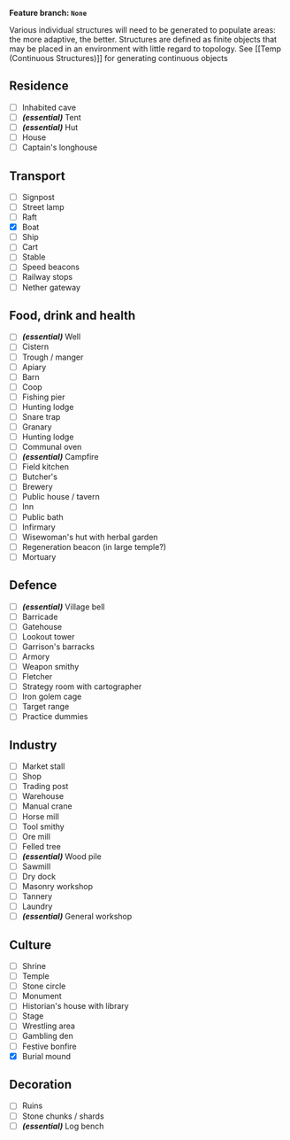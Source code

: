 **Feature branch: `None`**

Various individual structures will need to be generated to populate areas: the more adaptive, the better.
Structures are defined as finite objects that may be placed in an environment with little regard to topology.
See [[Temp (Continuous Structures)]] for generating continuous objects

## Residence
- [ ] Inhabited cave
- [ ] ***(essential)*** Tent
- [ ] ***(essential)*** Hut
- [ ] House
- [ ] Captain's longhouse

## Transport
- [ ] Signpost
- [ ] Street lamp
- [ ] Raft
- [x] Boat
- [ ] Ship
- [ ] Cart
- [ ] Stable
- [ ] Speed beacons
- [ ] Railway stops
- [ ] Nether gateway

## Food, drink and health
- [ ] ***(essential)*** Well
- [ ] Cistern
- [ ] Trough / manger
- [ ] Apiary
- [ ] Barn
- [ ] Coop
- [ ] Fishing pier
- [ ] Hunting lodge
- [ ] Snare trap
- [ ] Granary
- [ ] Hunting lodge
- [ ] Communal oven
- [ ] ***(essential)*** Campfire
- [ ] Field kitchen
- [ ] Butcher's
- [ ] Brewery
- [ ] Public house / tavern
- [ ] Inn
- [ ] Public bath
- [ ] Infirmary
- [ ] Wisewoman's hut with herbal garden
- [ ] Regeneration beacon (in large temple?)
- [ ] Mortuary

## Defence
- [ ] ***(essential)*** Village bell
- [ ] Barricade
- [ ] Gatehouse
- [ ] Lookout tower
- [ ] Garrison's barracks
- [ ] Armory
- [ ] Weapon smithy
- [ ] Fletcher
- [ ] Strategy room with cartographer
- [ ] Iron golem cage
- [ ] Target range
- [ ] Practice dummies

## Industry
- [ ] Market stall
- [ ] Shop
- [ ] Trading post
- [ ] Warehouse
- [ ] Manual crane
- [ ] Horse mill
- [ ] Tool smithy
- [ ] Ore mill
- [ ] Felled tree
- [ ] ***(essential)*** Wood pile
- [ ] Sawmill
- [ ] Dry dock
- [ ] Masonry workshop
- [ ] Tannery
- [ ] Laundry
- [ ] ***(essential)*** General workshop

## Culture
- [ ] Shrine
- [ ] Temple
- [ ] Stone circle
- [ ] Monument
- [ ] Historian's house with library
- [ ] Stage
- [ ] Wrestling area
- [ ] Gambling den
- [ ] Festive bonfire
- [x] Burial mound

## Decoration
- [ ] Ruins
- [ ] Stone chunks / shards
- [ ] ***(essential)*** Log bench